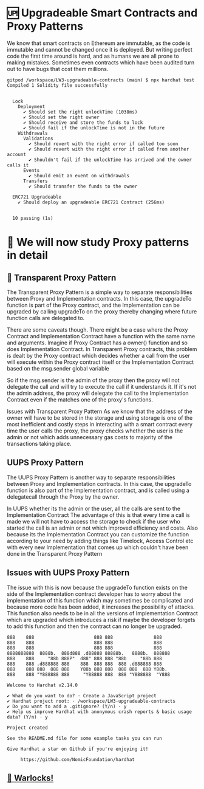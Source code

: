 # 🆙 Upgradeable Smart Contracts and Proxy Patterns

We know that smart contracts on Ethereum are immutable, as the code is immutable and cannot be changed once it is deployed. But writing perfect code the first time around is hard, and as humans we are all prone to making mistakes. Sometimes even contracts which have been audited turn out to have bugs that cost them millions.

```shell
gitpod /workspace/LW3-upgradeable-contracts (main) $ npx hardhat test
Compiled 1 Solidity file successfully


  Lock
    Deployment
      ✔ Should set the right unlockTime (1038ms)
      ✔ Should set the right owner
      ✔ Should receive and store the funds to lock
      ✔ Should fail if the unlockTime is not in the future
    Withdrawals
      Validations
        ✔ Should revert with the right error if called too soon
        ✔ Should revert with the right error if called from another account
        ✔ Shouldn't fail if the unlockTime has arrived and the owner calls it
      Events
        ✔ Should emit an event on withdrawals
      Transfers
        ✔ Should transfer the funds to the owner

  ERC721 Upgradeable
    ✔ Should deploy an upgradeable ERC721 Contract (256ms)


  10 passing (1s)
```

# 🚀 We will now study Proxy patterns in detail

## 👀 Transparent Proxy Pattern
The Transparent Proxy Pattern is a simple way to separate responsibilities between Proxy and Implementation contracts. In this case, the upgradeTo function is part of the Proxy contract, and the Implementation can be upgraded by calling upgradeTo on the proxy thereby changing where future function calls are delegated to.

There are some caveats though. There might be a case where the Proxy Contract and Implementation Contract have a function with the same name and arguments. Imagine if Proxy Contract has a owner() function and so does Implementation Contract. In Transparent Proxy contracts, this problem is dealt by the Proxy contract which decides whether a call from the user will execute within the Proxy contract itself or the Implementation Contract based on the msg.sender global variable

So if the msg.sender is the admin of the proxy then the proxy will not delegate the call and will try to execute the call if it understands it. If it's not the admin address, the proxy will delegate the call to the Implementation Contract even if the matches one of the proxy's functions.

Issues with Transparent Proxy Pattern
As we know that the address of the owner will have to be stored in the storage and using storage is one of the most inefficient and costly steps in interacting with a smart contract every time the user calls the proxy, the proxy checks whether the user is the admin or not which adds unnecessary gas costs to majority of the transactions taking place.

## UUPS Proxy Pattern
The UUPS Proxy Pattern is another way to separate responsibilities between Proxy and Implementation contracts. In this case, the upgradeTo function is also part of the Implementation contract, and is called using a delegatecall through the Proxy by the owner.

In UUPS whether its the admin or the user, all the calls are sent to the Implementation Contract The advantage of this is that every time a call is made we will not have to access the storage to check if the user who started the call is an admin or not which improved efficiency and costs. Also because its the Implementation Contract you can customize the function according to your need by adding things like Timelock, Access Control etc with every new Implementation that comes up which couldn't have been done in the Transparent Proxy Pattern

## Issues with UUPS Proxy Pattern
The issue with this is now because the upgradeTo function exists on the side of the Implementation contract developer has to worry about the implementation of this function which may sometimes be complicated and because more code has been added, it increases the possibility of attacks. This function also needs to be in all the versions of Implementation Contract which are upgraded which introduces a risk if maybe the developer forgets to add this function and then the contract can no longer be upgraded.

```shell
888    888                      888 888               888
888    888                      888 888               888
888    888                      888 888               888
8888888888  8888b.  888d888 .d88888 88888b.   8888b.  888888
888    888     "88b 888P"  d88" 888 888 "88b     "88b 888
888    888 .d888888 888    888  888 888  888 .d888888 888
888    888 888  888 888    Y88b 888 888  888 888  888 Y88b.
888    888 "Y888888 888     "Y88888 888  888 "Y888888  "Y888

Welcome to Hardhat v2.14.0

✔ What do you want to do? · Create a JavaScript project
✔ Hardhat project root: · /workspace/LW3-upgradeable-contracts
✔ Do you want to add a .gitignore? (Y/n) · y
✔ Help us improve Hardhat with anonymous crash reports & basic usage data? (Y/n) · y

Project created

See the README.md file for some example tasks you can run

Give Hardhat a star on Github if you're enjoying it!

     https://github.com/NomicFoundation/hardhat

```

## [🤖 Warlocks!](http://warlocks.netlify.app)
